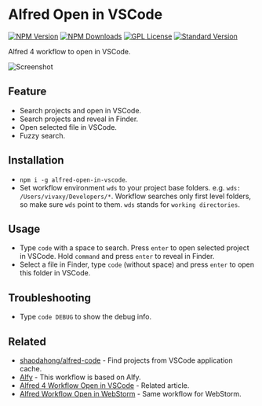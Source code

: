 # Alfred Open in VSCode

[![NPM Version][npm-version-image]][npm-url]
[![NPM Downloads][npm-downloads-image]][npm-url]
[![GPL License][license-image]][license-url]
[![Standard Version][standard-version-image]][standard-version-url]

Alfred 4 workflow to open in VSCode.

![Screenshot](./assets/alfred-open-in-vscode.png)

## Feature

- Search projects and open in VSCode.
- Search projects and reveal in Finder.
- Open selected file in VSCode.
- Fuzzy search.

## Installation

- `npm i -g alfred-open-in-vscode`.
- Set workflow environment `wds` to your project base folders. e.g. `wds: /Users/vivaxy/Developers/*`. Workflow searches only first level folders, so make sure `wds` point to them. `wds` stands for `working directories`.

## Usage

- Type `code` with a space to search. Press `enter` to open selected project in VSCode. Hold `command` and press `enter` to reveal in Finder.
- Select a file in Finder, type `code` (without space) and press `enter` to open this folder in VSCode.

## Troubleshooting

- Type `code DEBUG` to show the debug info.

## Related

- [shaodahong/alfred-code](https://github.com/shaodahong/alfred-code) - Find projects from VSCode application cache.
- [Alfy](https://github.com/sindresorhus/alfy) - This workflow is based on Alfy.
- [Alfred 4 Workflow Open in VSCode](https://vivaxyblog.github.io/2019/08/14/alfred-workflow-open-in-vscode.html) - Related article.
- [Alfred Workflow Open in WebStorm](https://vivaxyblog.github.io/2015/06/02/alfred-workflow-open-in-webstorm.html) - Same workflow for WebStorm.

[npm-version-image]: https://img.shields.io/npm/v/alfred-open-in-vscode.svg?style=flat-square
[npm-url]: https://www.npmjs.com/package/alfred-open-in-vscode
[npm-downloads-image]: https://img.shields.io/npm/dt/alfred-open-in-vscode.svg?style=flat-square
[license-image]: https://img.shields.io/npm/l/alfred-open-in-vscode.svg?style=flat-square
[license-url]: LICENSE
[standard-version-image]: https://img.shields.io/badge/release-standard%20version-brightgreen.svg?style=flat-square
[standard-version-url]: https://github.com/conventional-changelog/standard-version
